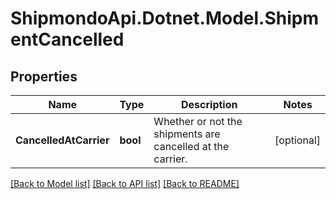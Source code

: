 # ShipmondoApi.Dotnet.Model.ShipmentCancelled

## Properties

Name | Type | Description | Notes
------------ | ------------- | ------------- | -------------
**CancelledAtCarrier** | **bool** | Whether or not the shipments are cancelled at the carrier. | [optional] 

[[Back to Model list]](../README.md#documentation-for-models) [[Back to API list]](../README.md#documentation-for-api-endpoints) [[Back to README]](../README.md)

